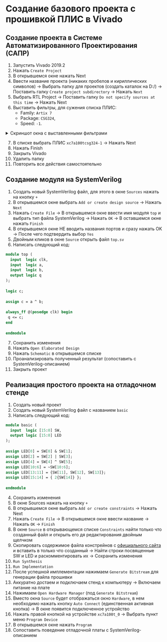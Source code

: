 # Создание базового проекта с прошивкой ПЛИС в Vivado

## Создание проекта в Системе Автоматизированного Проектирования (САПР)

1. Запустить Vivado 2019.2
2. Нажать `Create Project`
3. В открывшемся окне нажать Next
4. Ввести название проекта (никаких пробелов и кириллических символов) → Выбрать папку для проектов (создать каталок на D:/) → Поставить галку `Create project subdirectory` → Нажать `Next`
5. Выбрать RTL Project → Поставить галку `Do not specify sources at this time` → Нажать Next
6. Выставить фильтры, для сужения списка ПЛИС:
   * Family: `Artix 7`
   * Package: `CSG324`,
   * Speed: `-1`.

<details>
   <summary> Скриншот окна с выставленными фильтрами</summary>

   ![Скриншот окна с выставленными фильтрами](../.pic/Vivado%20Basics/Vivado%20trainer/fpga_filter.png)

</details>

7. В списке выбрать ПЛИС `xc7a100tcsg324-1` → Нажать Next
8. Нажать Finish
9. Закрыть Vivado
10. Удалить папку
11. Повторить все действия самостоятельно

## Создание модуля на SystemVerilog

1. Создать новый SystemVerilog файл, для этого в окне `Sources` нажать на кнопку `+`
2. В открывшемся окне выбрать `Add or create design source` → Нажать `Next`
3. Нажать `Create File` → В открывшемся окне ввести имя модуля `top` и выбрать тип файла SystemVerilog → Нажать `OK` → В оставшемся окне нажать `Finish`
4. В открывшемся окне НЕ вводить названия портов и сразу нажать OK → После чего подтвердить выбор `Yes`
5. Двойным кликов в окне `Source` открыть файл `top.sv`
6. Написать следующий код:

```SystemVerilog
module top (
  input  logic clk,
  input  logic a,
  input  logic b,
  output logic q
);

logic c;

assign c = a ^ b;

always_ff @(posedge clk) begin
 q <= c;
end

endmodule
```

7. Сохранить изменения
8. Нажать `Open Elaborated Design`
9.  Нажать `Schematic` в открывшемся списке
10. Проанализировать полученный результат (сопоставить с SystemVerilog-описанием)
11. Закрыть проект

## Реализация простого проекта на отладочном стенде

1. Создать новый проект
2. Создать новый SystemVerilog файл с названием `basic`
3. Написать следующий код:

```SystemVerilog
module basic (
  input  logic [15:0] SW,
  output logic [15:0] LED
);

assign LED[0] = SW[0] & SW[1];
assign LED[2] = SW[2] | SW[3];
assign LED[4] = SW[4] ^ SW[5];
assign LED[10:6] = ~SW[10:6];
assign LED[13:11] = {SW[11], SW[12], SW[13]};
assign LED[15:14] = { 2{SW[14]} };

endmodule

```

4. Сохранить изменения
5. В окне Sources нажать на кнопку `+`
6. В открывшемся окне выбрать `Add or create constraints` → Нажать Next
7. Нажать `Create File` → В открывшемся окне ввести название → Нажать `OK` → `Finish`
8. В окне `Source` в открывающемся списке `Constraints` найти только что созданный файл и открыть его дя редактирования двойным щелчком
9.  Скопировать содержимое файла констрейнов с [официального сайта](https://github.com/Digilent/digilent-xdc) и вставить в только что созданный → Найти строки посвященные SW и LED и раскомментировать их → Сохранить изменения
10. `Run Synthesis`
11. `Run Implementation`
12. После успешной имплементации нажимаем `Generate Bitstream` для генерации файла прошивки
13. Аккуратно достаем и подключаем стенд к компьютеру → Включаем питание на плате
14. Нажимаем `Open Hardware Manager` (под `Generate Bitstream`)
15. Вместо окна `Source` будет отображаться окно `Hardware`, в нем необходимо нажать кнопку `Auto Connect`  (единственная активная кнопка) → В окне появится подключенное устройство
16. Нажать правой кнопкой на устройстве `xc7a100t_0` → Выбрать пункт меню `Program Device`
17. В открывшемся окне нажать `Program`
18. Сопоставить поведение отладочной платы с SystemVerilog-описанием
